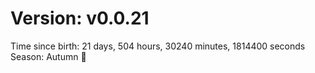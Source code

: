 # Version: v0.0.21
Time since birth: 21 days, 504 hours, 30240 minutes, 1814400 seconds
Season: Autumn 🍁
